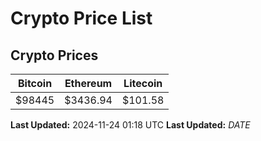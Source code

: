 # Crypto Price List

## Crypto Prices
| Bitcoin | Ethereum | Litecoin |
| ------- | -------- | -------- |
| $98445 | $3436.94 | $101.58 |
**Last Updated:** 2024-11-24 01:18 UTC
**Last Updated:** $DATE$
